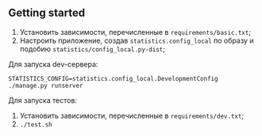 ## Getting started

1. Установить зависимости, перечисленные в `requirements/basic.txt`;
2. Настроить приложение, создав `statistics.config_local` по образу и подобию
   `statistics/config_local.py-dist`;

Для запуска dev-сервера:

`STATISTICS_CONFIG=statistics.config_local.DevelopmentConfig ./manage.py runserver`

Для запуска тестов:

1. Установить зависимости, перечисленные в `requirements/dev.txt`;
2. `./test.sh`
